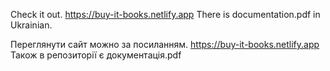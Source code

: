 Check it out. https://buy-it-books.netlify.app There is documentation.pdf in Ukrainian.

Переглянути сайт можно за посиланням. https://buy-it-books.netlify.app Також в репозиторії є документація.pdf
